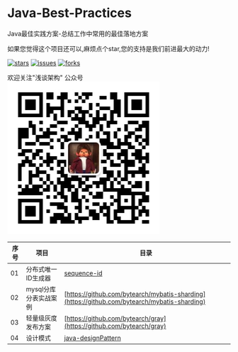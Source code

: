 # Java-Best-Practices
Java最佳实践方案-总结工作中常用的最佳落地方案

如果您觉得这个项目还可以,麻烦点个star,您的支持是我们前进最大的动力!

[![stars](https://img.shields.io/github/stars/bytearch/java-best-practices)](https://github.com/bytearch/java-best-practices)  [![issues](https://img.shields.io/github/issues/bytearch/java-best-practices)](https://github.com/bytearch/java-best-practices/issues)  [![forks](https://img.shields.io/github/forks/bytearch/java-best-practices)](https://github.com/bytearch/java-best-practices)


欢迎关注"浅谈架构" 公众号
![浅谈架构](./images/bytearch_qrcode.jpg)

|序号|项目|目录|
|---|--------------|--|
|01|分布式唯一ID生成器| [sequence-id](https://github.com/bytearch/java-best-practices/tree/master/bytearch-sequence-id) |
|02|mysql分库分表实战案例| [https://github.com/bytearch/mybatis-sharding](https://github.com/bytearch/mybatis-sharding) |
|03|轻量级灰度发布方案|[https://github.com/bytearch/gray](https://github.com/bytearch/gray)
|04|设计模式|[java-designPattern](https://github.com/bytearch/java-best-practices/tree/master/bytearch-java-designPattern)